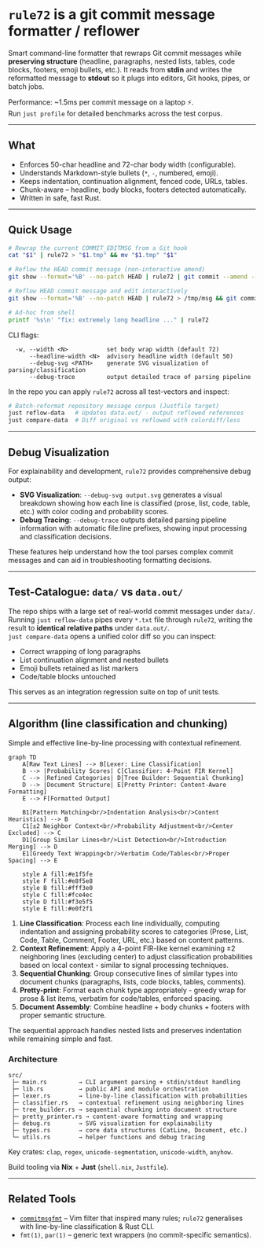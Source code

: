 # `rule72` is a git commit message formatter / reflower

Smart command-line formatter that rewraps Git commit messages while
**preserving structure** (headline, paragraphs, nested lists, tables, code
blocks, footers, emoji bullets, etc.). It reads from **stdin** and writes the
reformatted message to **stdout** so it plugs into editors, Git hooks, pipes,
or batch jobs.

Performance: ~1.5ms per commit message on a laptop ⚡.  
Run `just profile` for detailed benchmarks across the test corpus.

---
## What

* Enforces 50-char headline and 72-char body width (configurable).
* Understands Markdown-style bullets (`*`, `-`, numbered, emoji).
* Keeps indentation, continuation alignment, fenced code, URLs, tables.
* Chunk-aware – headline, body blocks, footers detected automatically.
* Written in safe, fast Rust.

---
## Quick Usage

```bash
# Rewrap the current COMMIT_EDITMSG from a Git hook
cat "$1" | rule72 > "$1.tmp" && mv "$1.tmp" "$1"

# Reflow the HEAD commit message (non-interactive amend)
git show --format='%B' --no-patch HEAD | rule72 | git commit --amend --file=-

# Reflow HEAD commit message and edit interactively
git show --format='%B' --no-patch HEAD | rule72 > /tmp/msg && git commit --amend --edit --file=/tmp/msg

# Ad-hoc from shell
printf '%s\n' "fix: extremely long headline ..." | rule72
```

CLI flags:
```
  -w, --width <N>           set body wrap width (default 72)
      --headline-width <N>  advisory headline width (default 50)
      --debug-svg <PATH>    generate SVG visualization of parsing/classification
      --debug-trace         output detailed trace of parsing pipeline
```

In the repo you can apply `rule72` across all test-vectors and inspect:

```bash
# Batch-reformat repository message corpus (Justfile target)
just reflow-data   # Updates data.out/ - output reflowed references
just compare-data  # Diff original vs reflowed with colordiff/less
```

---
## Debug Visualization

For explainability and development, `rule72` provides comprehensive debug output:

* **SVG Visualization**: `--debug-svg output.svg` generates a visual breakdown
  showing how each line is classified (prose, list, code, table, etc.) with
  color coding and probability scores.
* **Debug Tracing**: `--debug-trace` outputs detailed parsing pipeline
  information with automatic file:line prefixes, showing input processing and
  classification decisions.

These features help understand how the tool parses complex commit messages and
can aid in troubleshooting formatting decisions.

---
## Test-Catalogue: `data/` vs `data.out/`

The repo ships with a large set of real-world commit messages under `data/`.  
Running `just reflow-data` pipes every `*.txt` file through `rule72`, writing
the result to **identical relative paths** under `data.out/`.  
`just compare-data` opens a unified color diff so you can inspect:

* Correct wrapping of long paragraphs
* List continuation alignment and nested bullets
* Emoji bullets retained as list markers
* Code/table blocks untouched

This serves as an integration regression suite on top of unit tests.

---
## Algorithm (line classification and chunking)

Simple and effective line-by-line processing with contextual refinement.

```mermaid
graph TD
    A[Raw Text Lines] --> B[Lexer: Line Classification]
    B --> |Probability Scores| C[Classifier: 4-Point FIR Kernel]
    C --> |Refined Categories| D[Tree Builder: Sequential Chunking]
    D --> |Document Structure| E[Pretty Printer: Content-Aware Formatting]
    E --> F[Formatted Output]
    
    B1[Pattern Matching<br/>Indentation Analysis<br/>Content Heuristics] --> B
    C1[±2 Neighbor Context<br/>Probability Adjustment<br/>Center Excluded] --> C
    D1[Group Similar Lines<br/>List Detection<br/>Introduction Merging] --> D
    E1[Greedy Text Wrapping<br/>Verbatim Code/Tables<br/>Proper Spacing] --> E
    
    style A fill:#e1f5fe
    style F fill:#e8f5e8
    style B fill:#fff3e0
    style C fill:#fce4ec
    style D fill:#f3e5f5
    style E fill:#e0f2f1
```

1. **Line Classification**: Process each line individually, computing indentation
   and assigning probability scores to categories (Prose, List, Code, Table, 
   Comment, Footer, URL, etc.) based on content patterns.
2. **Context Refinement**: Apply a 4-point FIR-like kernel examining ±2 
   neighboring lines (excluding center) to adjust classification probabilities
   based on local context - similar to signal processing techniques.
3. **Sequential Chunking**: Group consecutive lines of similar types into
   document chunks (paragraphs, lists, code blocks, tables, comments).
4. **Pretty-print**: Format each chunk type appropriately - greedy wrap for
   prose & list items, verbatim for code/tables, enforced spacing.
5. **Document Assembly**: Combine headline + body chunks + footers with
   proper semantic structure.

The sequential approach handles nested lists and preserves indentation while
remaining simple and fast.

### Architecture

```
src/
 ├─ main.rs         → CLI argument parsing + stdin/stdout handling
 ├─ lib.rs          → public API and module orchestration
 ├─ lexer.rs        → line-by-line classification with probabilities
 ├─ classifier.rs   → contextual refinement using neighboring lines
 ├─ tree_builder.rs → sequential chunking into document structure
 ├─ pretty_printer.rs → content-aware formatting and wrapping
 ├─ debug.rs        → SVG visualization for explainability
 ├─ types.rs        → core data structures (CatLine, Document, etc.)
 └─ utils.rs        → helper functions and debug tracing
```

Key crates: `clap`, `regex`, `unicode-segmentation`, `unicode-width`,
`anyhow`.

Build tooling via **Nix** + **Just** (`shell.nix`, `Justfile`).

---
## Related Tools

* [`commitmsgfmt`](https://mkjeldsen.gitlab.io/blog/introducing-commitmsgfmt/) –
  Vim filter that inspired many rules; `rule72` generalises with line-by-line
  classification & Rust CLI.
* `fmt(1)`, `par(1)` – generic text wrappers (no commit-specific
  semantics).

